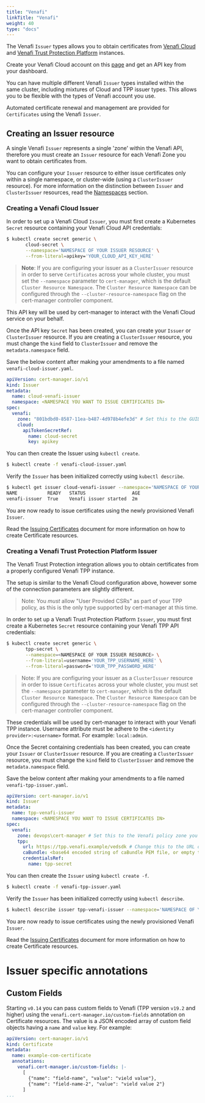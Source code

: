 ```yaml
---
title: "Venafi"
linkTitle: "Venafi"
weight: 40
type: "docs"
---
```


The Venafi `Issuer` types allows you to obtain certificates from [Venafi
Cloud](https://www.venafi.com/cloud) and [Venafi Trust Protection
Platform](https://venafi.com) instances.

Create your Venafi Cloud account on this [page](https://www.venafi.com/cloud)
and get an API key from your dashboard.

You can have multiple different Venafi `Issuer` types installed within the same
cluster, including mixtures of Cloud and TPP issuer types. This allows you to be
flexible with the types of Venafi account you use.

Automated certificate renewal and management are provided for `Certificates`
using the Venafi `Issuer`.

## Creating an Issuer resource

A single Venafi `Issuer` represents a single 'zone' within the Venafi API,
therefore you must create an `Issuer` resource for each Venafi Zone you want to
obtain certificates from.

You can configure your `Issuer` resource to either issue certificates only
within a single namespace, or cluster-wide (using a `ClusterIssuer` resource).
For more information on the distinction between `Issuer` and `ClusterIssuer`
resources, read the [Namespaces](../../concepts/issuer/#namespaces) section.

### Creating a Venafi Cloud Issuer

In order to set up a Venafi Cloud `Issuer`, you must first create a Kubernetes
`Secret` resource containing your Venafi Cloud API credentials:

```bash
$ kubectl create secret generic \
       cloud-secret \
       --namespace='NAMESPACE OF YOUR ISSUER RESOURCE' \
       --from-literal=apikey='YOUR_CLOUD_API_KEY_HERE'
```

> **Note**: If you are configuring your issuer as a `ClusterIssuer` resource in
> order to serve `Certificates` across your whole cluster, you must set the
> `--namespace` parameter to `cert-manager`, which is the default `Cluster
> Resource Namespace`. The `Cluster Resource Namespace` can be configured
> through the `--cluster-resource-namespace` flag on the cert-manager controller
> component.

This API key will be used by cert-manager to interact with the Venafi Cloud
service on your behalf.

Once the API key `Secret` has been created, you can create your `Issuer` or
`ClusterIssuer` resource. If you are creating a `ClusterIssuer` resource, you
must change the `kind` field to `ClusterIssuer` and remove the
`metadata.namespace` field.

Save the below content after making your amendments to a file named
`venafi-cloud-issuer.yaml`.

```yaml
apiVersion: cert-manager.io/v1
kind: Issuer
metadata:
  name: cloud-venafi-issuer
  namespace: <NAMESPACE YOU WANT TO ISSUE CERTIFICATES IN>
spec:
  venafi:
    zone: "801bdbd0-8587-11ea-b487-4d978b4efe3d" # Set this to the GUID of the Venafi policy zone you want to use
    cloud:
      apiTokenSecretRef:
        name: cloud-secret
        key: apikey
```

You can then create the Issuer using `kubectl create`.

```bash
$ kubectl create -f venafi-cloud-issuer.yaml
```

Verify the `Issuer` has been initialized correctly using `kubectl describe`.

```bash
$ kubectl get issuer cloud-venafi-issuer --namespace='NAMESPACE OF YOUR ISSUER RESOURCE' -o wide
NAME           READY   STATUS                 AGE
venafi-issuer  True    Venafi issuer started  2m
```

You are now ready to issue certificates using the newly provisioned Venafi
`Issuer`.

Read the [Issuing Certificates](../../usage/certificate/) document for
more information on how to create Certificate resources.


### Creating a Venafi Trust Protection Platform Issuer

The Venafi Trust Protection integration allows you to obtain certificates from
a properly configured Venafi TPP instance.

The setup is similar to the Venafi Cloud configuration above, however some of
the connection parameters are slightly different.

> Note: You *must* allow "User Provided CSRs" as part of your TPP policy, as
> this is the only type supported by cert-manager at this time.

In order to set up a Venafi Trust Protection Platform `Issuer`, you must first
create a Kubernetes `Secret` resource containing your Venafi TPP API
credentials:

```bash
$ kubectl create secret generic \
       tpp-secret \
       --namespace=<NAMESPACE OF YOUR ISSUER RESOURCE> \
       --from-literal=username='YOUR_TPP_USERNAME_HERE' \
       --from-literal=password='YOUR_TPP_PASSWORD_HERE'
```

> Note: If you are configuring your issuer as a `ClusterIssuer` resource in
> order to issue `Certificates` across your whole cluster, you must set the
> `--namespace` parameter to `cert-manager`, which is the default `Cluster
> Resource Namespace`. The `Cluster Resource Namespace` can be configured
> through the `--cluster-resource-namespace` flag on the cert-manager controller
> component.

These credentials will be used by cert-manager to interact with your Venafi TPP
instance. Username attribute must be adhere to the `<identity
provider>:<username>` format.  For example: `local:admin`.

Once the Secret containing credentials has been created, you can create your
`Issuer` or `ClusterIssuer` resource. If you are creating a `ClusterIssuer`
resource, you must change the `kind` field to `ClusterIssuer` and remove the
`metadata.namespace` field.

Save the below content after making your amendments to a file named
`venafi-tpp-issuer.yaml`.

```yaml
apiVersion: cert-manager.io/v1
kind: Issuer
metadata:
  name: tpp-venafi-issuer
  namespace: <NAMESPACE YOU WANT TO ISSUE CERTIFICATES IN>
spec:
  venafi:
    zone: devops\cert-manager # Set this to the Venafi policy zone you want to use
    tpp:
      url: https://tpp.venafi.example/vedsdk # Change this to the URL of your TPP instance
      caBundle: <base64 encoded string of caBundle PEM file, or empty to use system root CAs>
      credentialsRef:
        name: tpp-secret
```

You can then create the `Issuer` using `kubectl create -f`.
```bash
$ kubectl create -f venafi-tpp-issuer.yaml
```

Verify the `Issuer` has been initialized correctly using `kubectl describe`.
```bash
$ kubectl describe issuer tpp-venafi-issuer --namespace='NAMESPACE OF YOUR ISSUER RESOURCE'
```

You are now ready to issue certificates using the newly provisioned Venafi
`Issuer`.

Read the [Issuing Certificates](../../usage/certificate/) document for
more information on how to create Certificate resources.

# Issuer specific annotations

## Custom Fields
Starting `v0.14` you can pass custom fields to Venafi (TPP version `v19.2` and higher) using the `venafi.cert-manager.io/custom-fields` annotation on Certificate resources.
The value is a JSON encoded array of custom field objects having a `name` and `value` key.
For example:
```yaml
apiVersion: cert-manager.io/v1
kind: Certificate
metadata:
  name: example-com-certificate
  annotations:
    venafi.cert-manager.io/custom-fields: |-
      [
        {"name": "field-name", "value": "vield value"},
        {"name": "field-name-2", "value": "vield value 2"}
      ]
...
```
